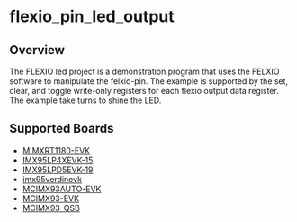 # flexio_pin_led_output

## Overview
The FLEXIO led project is a demonstration program that uses the FELXIO software to 
manipulate the felxio-pin.
The example is supported by the set, clear, and toggle write-only registers for each flexio output data register.
The example take turns to shine the LED.

## Supported Boards
- [MIMXRT1180-EVK](../../../../_boards/evkmimxrt1180/driver_examples/flexio/pin/led_output/example_board_readme.md)
- [IMX95LP4XEVK-15](../../../../_boards/imx95lp4xevk15/driver_examples/flexio/pin/led_output/example_board_readme.md)
- [IMX95LPD5EVK-19](../../../../_boards/imx95lpd5evk19/driver_examples/flexio/pin/led_output/example_board_readme.md)
- [imx95verdinevk](../../../../_boards/imx95verdinevk/driver_examples/flexio/pin/led_output/example_board_readme.md)
- [MCIMX93AUTO-EVK](../../../../_boards/mcimx93autoevk/driver_examples/flexio/pin/led_output/example_board_readme.md)
- [MCIMX93-EVK](../../../../_boards/mcimx93evk/driver_examples/flexio/pin/led_output/example_board_readme.md)
- [MCIMX93-QSB](../../../../_boards/mcimx93qsb/driver_examples/flexio/pin/led_output/example_board_readme.md)
